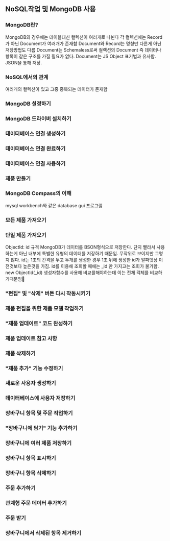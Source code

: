 ## NoSQL작업 및 MongoDB 사용

### MongoDB란?

MongoDB의 경우에는 테이블대신 컬렉션이 여러개로 나뉜다 각 컬렉션에는 Record가 아닌 Document가 여러개가 존재함
Document와 Record는 명칭만 다른게 아닌 저장방법도 다름
Document는 Schemaless로써 컬렉션의 Document 즉 데이터나 항목이 같은 구조를 가질 필요가 없다.
Document는 JS Object 표기법과 유사함. JSON을 통해 저장.

### NoSQL에서의 관계

여러개의 컬렉션이 있고 그중 중복되는 데이터가 존재함

### MongoDB 설정하기

### MongoDB 드라이버 설치하기

### 데이터베이스 연결 생성하기

### 데이터베이스 연결 완료하기

### 데이터베이스 연결 사용하기

### 제품 만들기

### MongoDB Compass의 이해

mysql workbench와 같은 database gui 프로그램

### 모든 제품 가져오기

### 단일 제품 가져오기

ObjectId: id 규격
MongoDB가 데이터를 BSON형식으로 저장한다.
단지 빨라서 사용하는게 아닌 내부에 특별한 유형의 데이터를 저장하기 때문임.
무작위로 보이지만 그렇지 않다. id는 1초의 간격을 두고 두개를 생성한 경우 1초 뒤에 생성한 id가 알파벳상 이전것보다 높은것을 가짐.
id를 이용해 조회할 때에는 \_id 만 가지고는 조회가 불가함. new ObjectId(\_id) 생성자함수를 사용해 비교를해야하는데 이는 전체 객체를 비교하기때문임

### "편집" 및 "삭제" 버튼 다시 작동시키기

### 제품 편집을 위한 제품 모델 작업하기

### "제품 업데이트" 코드 완성하기

### 제품 업데이트 참고 사항

### 제품 삭제하기

### "제품 추가" 기능 수정하기

### 새로운 사용자 생성하기

### 데이터베이스에 사용자 저장하기

### 장바구니 항목 및 주문 작업하기

### "장바구니에 담기" 기능 추가하기

### 장바구니에 여러 제품 저장하기

### 장바구니 항목 표시하기

### 장바구니 항목 삭제하기

### 주문 추가하기

### 관계형 주문 데이터 추가하기

### 주문 받기

### 장바구니에서 삭제된 항목 제거하기
